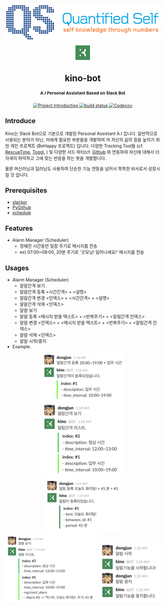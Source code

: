 <p align="center">
  <img src="images/qs.gif">
</p>
<p align="center">
  <img src="images/kino.png" style="inline">
</p>

<h1 align="center"> kino-bot </h1>
<h3 align="center">
  <sup><strong>
    A.I Personal Assistant Based on Slack Bot
  </strong></sup>
</h3>

<p align="center">
  <a href="https://github.com/DongjunLee/stalker-bot">
    <img src="https://img.shields.io/badge/Quantified%20Self-Slack%20Bot-brightgreen.svg" alt="Project Introduction">
  </a>
  <a href="https://travis-ci.org/badges/shields">
    <img src="https://travis-ci.org/DongjunLee/stalker-bot.svg?branch=master" alt="build status">
  </a>
  <a href="https://codecov.io/gh/DongjunLee/stalker-bot">
    <img src="https://codecov.io/gh/DongjunLee/stalker-bot/branch/master/graph/badge.svg" alt="Codecov" />
  </a>
</p>

## Introduce
 
 Kino는 Slack Bot으로 기본으로 개발된 Personal Assistant A.I 입니다. 일반적으로 사용되는 분야가 아닌, 저에게 필요한 부분들을 개발하여 저 자신의 삶의 질을 높이기 위한 개인 프로젝트 (BeHappy 프로젝트) 입니다. 다양한 Tracking Tool들 (cf. [RescueTime](https://www.rescuetime.com/), [Toggl](https://toggl.com/), ) 및 다양한 서드 파티(cf. [Github](https://github.com/) 와 연동하여 자신에 대해서 더 자세히 파악하고 그에 맞는 반응을 하는 봇을 개발합니다. 
 
 물론 머신러닝과 딥러닝도 사용하여 단순한 기능 연동을 넘어서 똑똑한 비서로서 성장시킬 것 입니다.

## Prerequisites

- [slacker](https://github.com/os/slacker)
- [PyGithub](https://github.com/PyGithub/PyGithub)
- [schedule](https://github.com/dbader/schedule)

## Features

- Alarm Manager (Scheduler)
	- 정해진 시간동안 일정 주기로 메시지를 전송
	- ex) 07:00~08:00, 20분 주기로 '굿모닝! 일어나세요!' 메시지를 전송

## Usages

- Alarm Manager (Scheduler)
	- 알람간격 보기
	- 알람간격 등록 <시간간격> + <설명>
	- 알람간격 변경 <인덱스> + <시간간격> + <설명>
	- 알람간격 삭제 <인덱스>
	- 알람 보기
	- 알람 등록  <메시지 받을 텍스트> + <반복주기> + <알림간격 인덱스>
	- 알람 변경  <인덱스> + <메시지 받을 텍스트> + <반복주기> + <알림간격 인덱스>
	- 알람 삭제  <인덱스>
	- 알람 시작/중지
- Example.
<p align="center">
	<img src="images/between_create.png" width=275 style="inline">
	<img src="images/between_read.png" width=275 style="inline">
	<img src="images/alarm_create.png" width=250 style="inline">
	<img src="images/alarm_read.png" width=300 style="inline">
	<img src="images/alarm_start_stop.png" width=200 style="inline">
</P>

